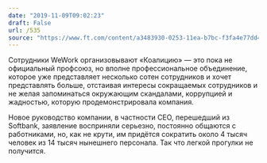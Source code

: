 ```yaml
---
date: "2019-11-09T09:02:23"
draft: False
url: /535
source: "https://www.ft.com/content/a3483930-0253-11ea-b7bc-f3fa4e77dd47"
---
```


Сотрудники WeWork организовывают «Коалицию» — это пока не официальный профсоюз, но вполне профессиональное объединение, которое уже представляет несколько сотен сотрудников и хочет представлять больше, отстаивая интересы сокращаемых сотрудников и не желая запоминаться окружающим скандалами, коррупцией и жадностью, которую продемонстрировала компания.

Новое руководство компании, в частности CEO, перешедший из Softbank, заявление восприняли серьезно, постоянно общаются с работниками, но, как не крути, им придётся сократить около 4 тысяч человек из 14 тысяч нынешнего персонала. Так что легкой прогулки не получится.
